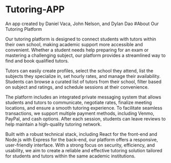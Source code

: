 # Tutoring-APP
An app created by Daniel Vaca, John Nelson, and Dylan Dao
#About Our Tutoring Platform

Our tutoring platform is designed to connect students with tutors within their own school, making academic support more accessible and convenient. Whether a student needs help preparing for an exam or mastering a challenging subject, our platform provides a streamlined way to find and book qualified tutors.

Tutors can easily create profiles, select the school they attend, list the subjects they specialize in, set hourly rates, and manage their availability. Students can browse a curated list of tutors from their school, filter based on subject and ratings, and schedule sessions at their convenience.

The platform includes an integrated private messaging system that allows students and tutors to communicate, negotiate rates, finalize meeting locations, and ensure a smooth tutoring experience. To facilitate seamless transactions, we support multiple payment methods, including Venmo, PayPal, and cash options. After each session, students can leave reviews to help maintain a high-quality tutoring network.

Built with a robust technical stack, including React for the front-end and Node.js with Express for the back-end, our platform offers a responsive, user-friendly interface. With a strong focus on security, efficiency, and usability, we aim to create a reliable and effective tutoring solution tailored for students and tutors within the same academic institutions.
